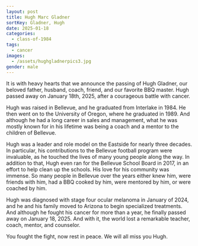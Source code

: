 ```yaml
---
layout: post
title: Hugh Marc Gladner
sortKey: Gladner, Hugh
date: 2025-01-18
categories:
  - class-of-1984
tags:
  - cancer
images:
  - /assets/hughgladnerpics3.jpg
gender: male
---
```

It is with heavy hearts that we announce the passing of Hugh Gladner, our beloved father, husband, coach, friend, and our favorite BBQ master. Hugh passed away on January 18th, 2025, after a courageous battle with cancer. 

Hugh was raised in Bellevue, and he graduated from Interlake in 1984. He then went on to the University of Oregon, where he graduated in 1989. And although he had a long career in sales and management, what he was mostly known for in his lifetime was being a coach and a mentor to the children of Bellevue.

Hugh was a leader and role model on the Eastside for nearly three decades. In particular, his contributions to the Bellevue football program were invaluable, as he touched the lives of many young people along the way. In addition to that, Hugh even ran for the Bellevue School Board in 2017, in an effort to help clean up the schools. His love for his community was immense. So many people in Bellevue over the years either knew him, were friends with him, had a BBQ cooked by him, were mentored by him, or were coached by him.

Hugh was diagnosed with stage four ocular melanoma in January of 2024, and he and his family moved to Arizona to begin specialized treatments. And although he fought his cancer for more than a year, he finally passed away on January 18, 2025. And with it, the world lost a remarkable teacher, coach, mentor, and counselor.

You fought the fight, now rest in peace. We will all miss you Hugh.